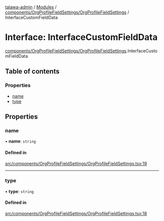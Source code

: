 [talawa-admin](../README.md) / [Modules](../modules.md) / [components/OrgProfileFieldSettings/OrgProfileFieldSettings](../modules/components_OrgProfileFieldSettings_OrgProfileFieldSettings.md) / InterfaceCustomFieldData

# Interface: InterfaceCustomFieldData

[components/OrgProfileFieldSettings/OrgProfileFieldSettings](../modules/components_OrgProfileFieldSettings_OrgProfileFieldSettings.md).InterfaceCustomFieldData

## Table of contents

### Properties

- [name](components_OrgProfileFieldSettings_OrgProfileFieldSettings.InterfaceCustomFieldData.md#name)
- [type](components_OrgProfileFieldSettings_OrgProfileFieldSettings.InterfaceCustomFieldData.md#type)

## Properties

### name

• **name**: `string`

#### Defined in

[src/components/OrgProfileFieldSettings/OrgProfileFieldSettings.tsx:19](https://github.com/MahendraDani/talawa-admin/blob/9538a8f/src/components/OrgProfileFieldSettings/OrgProfileFieldSettings.tsx#L19)

___

### type

• **type**: `string`

#### Defined in

[src/components/OrgProfileFieldSettings/OrgProfileFieldSettings.tsx:18](https://github.com/MahendraDani/talawa-admin/blob/9538a8f/src/components/OrgProfileFieldSettings/OrgProfileFieldSettings.tsx#L18)
